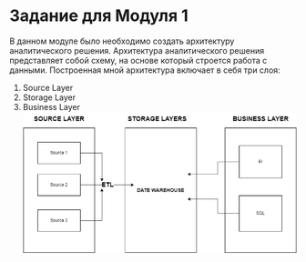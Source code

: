 # Задание для Модуля 1

В данном модуле было необходимо создать архитектуру аналитического решения.
Архитектура аналитического решения представляет собой схему, на основе который строется работа с данными.
Построенная мной архитектура включает в себя три слоя:
1. Source Layer 
2. Storage Layer
3. Business Layer
![ architecture](Lab%201.1.png)

